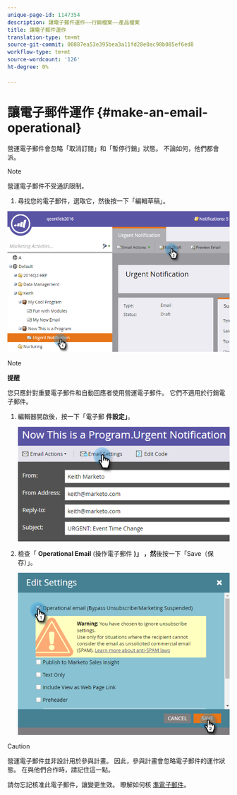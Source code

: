 ```yaml
---
unique-page-id: 1147354
description: 讓電子郵件運作——行銷檔案——產品檔案
title: 讓電子郵件運作
translation-type: tm+mt
source-git-commit: 00887ea53e395bea3a11fd28e0ac98b085ef6ed8
workflow-type: tm+mt
source-wordcount: '126'
ht-degree: 0%

---
```



# 讓電子郵件運作 {#make-an-email-operational}

營運電子郵件會忽略「取消訂閱」和「暫停行銷」狀態。 不論如何，他們都會派。

>[!NOTE]
>
>營運電子郵件不受通訊限制。

1. 尋找您的電子郵件，選取它，然後按一下「編輯草稿」。

![](assets/one-1.png)

>[!NOTE]
>
>**提醒**
>
>您只應針對重要電子郵件和自動回應者使用營運電子郵件。 它們不適用於行銷電子郵件。

1. 編輯器開啟後，按一下「電子郵 **件設定」**。

   ![](assets/two-1.png)

1. 檢查「 **Operational Email** (操作電子郵件 **)」 ，然**&#x200B;後按一下「Save（保存）」。

   ![](assets/three.png)

>[!CAUTION]
>
>營運電子郵件並非設計用於參與計畫。 因此，參與計畫會忽略電子郵件的運作狀態。 在與他們合作時，請記住這一點。

請勿忘記核准此電子郵件，讓變更生效。 瞭解如何核 [準電子郵件](../../../../product-docs/email-marketing/general/creating-an-email/approve-an-email.md)。